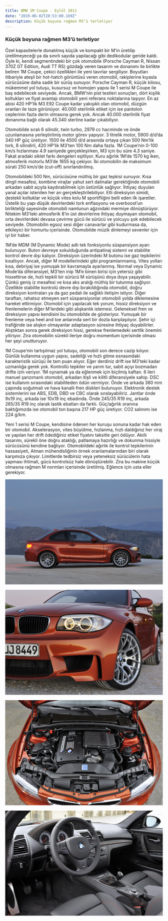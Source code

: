 ```yaml
---
title: BMW 1M Coupe - Eylül 2011
date: "2019-06-02T20:53:00.169Z"
description: Küçük boyuna rağmen M3’ü terletiyor
---
```


### Küçük boyuna rağmen M3’ü terletiyor

Özel kapasitelerle donatılmış küçük ve kompakt bir M’in üretilip üretilmeyeceği ya da sınırlı sayıda yapılacağı gibi dedikodular geride kaldı. Öyle ki, kendi segmentindeki bir çok otomobile (Porsche Cayman R, Nissan 370Z GT Edition, Audi TT RS) gözdağı veren tasarım ve donanımı ile birlikte beliren 1M Coupe, çekici özellikleri ile yeni tavırlar sergiliyor. Boyutları itibariyle ateşli bir hot-hatch görüntüsü veren otomobil, rakiplerine kıyasla sürücüsüne daha sadık bir sürüş sunuyor. Porsche Cayman R, küçük kilosu, mükemmel yol tutuşu, kusursuz ve homojen yapısı ile 1 serisi M Coupe ile baş edebilecek seviyede. Ancak, BMW’nin pist testleri sonuçları, dört kişilik koltukları ve fiyat avantajı otomobili yeni referans noktalarına taşıyor. En az abisi 420 HP’lik M3 E92 Coupe kadar yakışıklı olan otomobil, düzgün oranları ile taze görünüyor. 40.000 sterlinlik etiket için ise pantolon ceplerinin fazla derin olmasına gerek yok. Ancak 40.000 sterlinlik fiyat donanıma bağlı olarak 45.340 sterline kadar çıkabiliyor.

Otomobilde sıralı 6 silindir, twin turbo, 2979 cc hacminde ve önde uzunlamasına yerleştirilmiş motor görev yapıyor. 3 litrelik motor, 5900 d/d’da 340 HP güç üretiyor. 1500 ile 4500 d/d arasında ortaya çıkan 500 Nm’lik tork, 8 silindirli, 420 HP’lik M3’ten 100 Nm daha fazla. 1M Coupe’nin 0-100 km/s hızlanması 4.9 saniyede gerçekleşirken, M3 için bu süre 4.3 saniye. Fakat aradaki siklet farkı dengeleri eşitliyor. Kuru ağırlık 1M’de 1570 kg iken, atmosferik motorlu M3’de 1655 kg çekiyor. İki otomobilin de maksimum sürati 250 km/s’de (cut-off) sınırlandırılmış.

Otomobildeki 500 Nm, sürücüsüne müthiş bir gaz tepkisi sunuyor. Kısa dingil mesafesi, kombine virajlar yahut sert dalmalar gerektiğinde otomobili arkadan sabit açıyla kaydırabilmek için üstünlük sağlıyor. İhtiyaç duyulan yanal açılar istenilen her an gerçekleştirilebiliyor. Etli direksiyon simidi, destekli koltuklar ve küçük vites kolu M sportifliğini belli eden ilk işaretler. Üstelik bu yapı düşük devirlerdeki tork enflasyonu ve overboost’un birlikteliği sayesinde otomobili namlunun ağzındaki mermiye dönüştürüyor. Nitekim M3’teki atmosferik 8’in üst devirlerine ihtiyaç duymayan otomobil, orta devirlerdeki devasa çevirme gücü ile sürücü ve yolcuyu şok edebilecek seviyede. Otomobilin egsoz sesi diğer canavarlar gibi kudurmasa da, etkileyici bir homurtu içerisinde. Otomobilde müzik dinlemeyi sevenler için iyi bir haber.

1M’de MDM (M Dynamic Mode) adlı tek fonksiyonlu süspansiyon ayarı bulunuyor. Buton devreye sokulduğunda antipatinaj sistemi ve stabilite kontrol devre dışı kalıyor. Direksiyon üzerindeki M butonu ise gaz tepkilerini kısaltıyor. Ancak, diğer M modellerindeki gibi programlanmamış. Vites yolları kısa, debriyaj ise yumuşak bir kavramayla ayarlanmış. Normal veya Dynamic Mode’da diferansiyel, M3’ten inip 1M’e binen birisi için yetersiz gibi hissettirse de, hızlı tepkili bir sürücü M sürüşünü doya doya yaşayabilir. Çünkü geniş iz mesafesi ve kısa aks aralığı müthiş bir tutunma sağlıyor. Özellikle stabilite kontrolü devre dışı bırakıldığında otomobil, doğru direksiyon kontraları ya da gaz pedalı ile sağlıklı iletişim istiyor. Diğer taraftan, rahatsız etmeyen sert süspansiyonlar otomobili yolda diklemesine hareket ettirmiyor. Otomobil için yapılacak tek yorum, hissiz direksiyon ve frenlemelerin diğer M’lerdeki gibi alışkanlık istemesi. Geleneksel fren ve direksiyon yapısı kendisini bu otomobilde de gösteriyor. Yumuşak bir frenleme veya heel and toe anlarında sert bir dozla karşılaşılıyor.  Şehir içi trafiğinde ise alışkın olmayanlar adaptasyon süresine ihtiyaç duyabilirler. Alıştıktan sonra gerek direksiyon hissi, gerekse frenlemedeki sertlik önemini yitiriyor. Zira otomobilin sürekli ileriye doğru momentum içerisinde olması her şeyi unutturuyor.

1M Coupe’nin tartışılmaz yol tutuşu, otomobili son derece cazip kılıyor. Günlük kullanıma uygun yapısı, sadeliği ve hızlı gitme esnasındaki karakteristik sürüşü ile tam puan alıyor. Eğer derdiniz drift ise M3’teki kadar uzmanlığa gerek yok. Kontrollü tepkiler ve yarım tur, sabit açıyı bozmadan drifte izin veriyor. 1M oynamak ya da eğlenmek için biçilmiş kaftan. 6 ileri manuel şanzımanlı otomobil, arkadan itişli ve kilitli diferansiyele sahip. DSC ise kullanım sırasındaki stabiliteden ödün vermiyor. Önde ve arkada 360 mm çapında soğutmalı ve hava kanallı fren diskleri bulunuyor. Elektronik destek sistemlerini ise ABS, EDB, DBD ve CBC olarak sıralayabiliriz. Jantlar önde 9x19 inç, arkada ise 10x19 inç ebadında. Önde 245/35 R19 inç, arkada 265/35 R19 inç olarak lastik ebatları da farklı. Güç/ağırlık oranına baktığımızda ise otomobil ton başına 217 HP güç üretiyor. CO2 salınımı ise 224 g/km.

Yeni 1 serisi M Coupe, kendisine ödenen her kuruşu sonuna kadar hak eden bir otomobil. Akselerasyon, vites büyütme, hızlanma, hızlı daldığınız her viraj ve yapılan her drift ödediğiniz etiket fiyatını taksitle geri ödüyor. Akıllı tasarımı, sürekli öne doğru ataklığı, patlamaya hazırlığı ve dokunma hissiyle sürücüsünü kendine bağlıyor. Otomobildeki ağırlık ile kontrol tepkilerinin hassasiyeti, Alman mühendisliğinin örnek oranlamalarından biri olarak karşımıza çıkıyor. Limitlerde tedbirsiz veya yeteneksiz sürücülerin hata yapması ihtimali, gücü kontrolsüz hale dönüştürebilir. Zira bu makine küçük olmasına rağmen M normları içerisinde üretilmiş. Eğlence için usta eller gerekiyor.

![bmw-1m-coupe-1](./bmw-1m-coupe-1.jpg)

![bmw-1m-coupe-2](./bmw-1m-coupe-2.jpg)

![bmw-1m-coupe-3](./bmw-1m-coupe-3.jpg)

![bmw-1m-coupe-4](./bmw-1m-coupe-4.jpg)